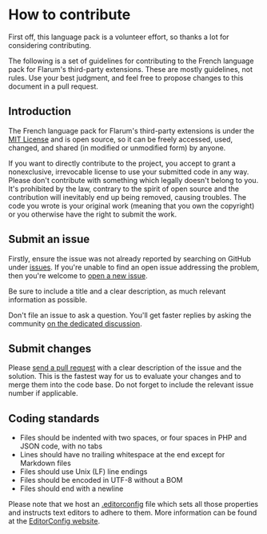 # How to contribute

First off, this language pack is a volunteer effort, so thanks a lot for considering contributing.

The following is a set of guidelines for contributing to the French language pack for Flarum's third-party extensions. These are mostly guidelines, not rules. Use your best judgment, and feel free to propose changes to this document in a pull request.

## Introduction

The French language pack for Flarum's third-party extensions is under the [MIT License](https://github.com/rooaaar/lang-french-extended/blob/master/LICENSE) and is open source, so it can be freely accessed, used, changed, and shared (in modified or unmodified form) by anyone.

If you want to directly contribute to the project, you accept to grant a nonexclusive, irrevocable license to use your submitted code in any way. Please don't contribute with something which legally doesn't belong to you. It's prohibited by the law, contrary to the spirit of open source and the contribution will inevitably end up being removed, causing troubles. The code you wrote is your original work (meaning that you own the copyright) or you otherwise have the right to submit the work.

## Submit an issue

Firstly, ensure the issue was not already reported by searching on GitHub under [issues](https://github.com/rooaaar/lang-french-extended/issues). If you're unable to find an open issue addressing the problem, then you're welcome to [open a new issue](https://github.com/rooaaar/lang-french-extended/issues/new).

Be sure to include a title and a clear description, as much relevant information as possible.

Don't file an issue to ask a question. You'll get faster replies by asking the community [on the dedicated discussion](https://discuss.flarum.org/d/20039-rooaaar-the-french-language-pack-extended).

## Submit changes

Please [send a pull request](https://github.com/rooaaar/lang-french-extended/compare) with a clear description of the issue and the solution. This is the fastest way for us to evaluate your changes and to merge them into the code base. Do not forget to include the relevant issue number if applicable.

## Coding standards

- Files should be indented with two spaces, or four spaces in PHP and JSON code, with no tabs
- Lines should have no trailing whitespace at the end except for Markdown files
- Files should use Unix (LF) line endings
- Files should be encoded in UTF-8 without a BOM
- Files should end with a newline

Please note that we host an [.editorconfig](https://github.com/rooaaar/lang-french-extended/blob/master/.editorconfig) file which sets all those properties and instructs text editors to adhere to them. More information can be found at the [EditorConfig website](https://editorconfig.org/).
